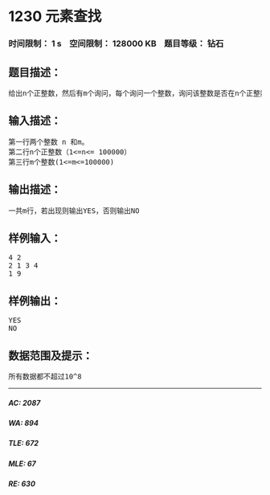 # 1230 元素查找   
### 时间限制： 1 s&nbsp;&nbsp;&nbsp;&nbsp;空间限制： 128000 KB&nbsp;&nbsp;&nbsp;&nbsp;题目等级： 钻石  
## 题目描述：  

<pre>
给出n个正整数，然后有m个询问，每个询问一个整数，询问该整数是否在n个正整数中出现过。
</pre>
  
  
## 输入描述：  

<pre>
第一行两个整数 n 和m。
第二行n个正整数（1<=n<= 100000）
第三行m个整数(1<=m<=100000)
</pre>
  
  
## 输出描述：  

<pre>
一共m行，若出现则输出YES，否则输出NO
</pre>
  
  
## 样例输入：  

<pre>
4 2
2 1 3 4
1 9
</pre>
  
  
## 样例输出：  

<pre>
YES
NO
</pre>
  
  
## 数据范围及提示：  

<pre>
所有数据都不超过10^8
</pre>
  
  
***  

##### AC: 2087  
##### WA: 894  
##### TLE: 672  
##### MLE: 67  
##### RE: 630  
